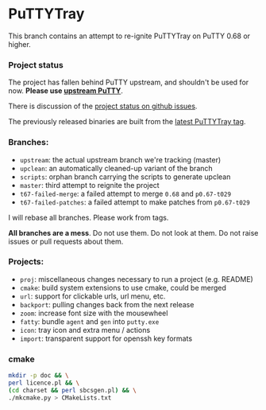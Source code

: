 # PuTTYTray

This branch contains an attempt to re-ignite PuTTYTray on PuTTY 0.68 or higher.

### Project status

The project has fallen behind PuTTY upstream, and shouldn't be used for now.
**Please use [upstream PuTTY](https://www.chiark.greenend.org.uk/~sgtatham/putty/latest.html)**.

There is discussion of the [project status on github issues](https://github.com/FauxFaux/PuTTYTray/issues/278).

The previously released binaries are built from the [latest PuTTYTray tag](https://github.com/FauxFaux/PuTTYTray/tree/p0.67-t029).

### Branches:

 * `upstream`: the actual upstream branch we're tracking (master)
 * `upclean`: an automatically cleaned-up variant of the branch
 * `scripts`: orphan branch carrying the scripts to generate upclean
 * `master`: third attempt to reignite the project
 * `t67-failed-merge`: a failed attempt to merge `0.68` and `p0.67-t029`
 * `t67-failed-patches`: a failed attempt to make patches from `p0.67-t029`

I will rebase all branches. Please work from tags.

**All branches are a mess**. Do not use them. Do not look at them.
Do not raise issues or pull requests about them.


### Projects:

 * `proj`: miscellaneous changes necessary to run a project (e.g. README)
 * `cmake`: build system extensions to use cmake, could be merged
 * `url`: support for clickable urls, url menu, etc.
 * `backport`: pulling changes back from the next release
 * `zoom`: increase font size with the mousewheel
 * `fatty`: bundle `agent` and `gen` into `putty.exe`
 * `icon`: tray icon and extra menu / actions
 * `import`: transparent support for openssh key formats


### cmake

```bash
mkdir -p doc && \
perl licence.pl && \
(cd charset && perl sbcsgen.pl) && \
./mkcmake.py > CMakeLists.txt
```
